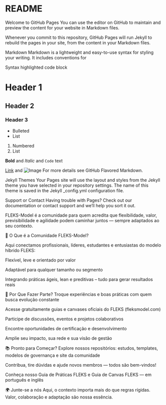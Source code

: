 # README


Welcome to GitHub Pages
You can use the editor on GitHub to maintain and preview the content for your website in Markdown files.

Whenever you commit to this repository, GitHub Pages will run Jekyll to rebuild the pages in your site, from the content in your Markdown files.

Markdown
Markdown is a lightweight and easy-to-use syntax for styling your writing. It includes conventions for

Syntax highlighted code block

# Header 1
## Header 2
### Header 3

- Bulleted
- List

1. Numbered
2. List

**Bold** and _Italic_ and `Code` text

[Link](url) and ![Image](src)
For more details see GitHub Flavored Markdown.

Jekyll Themes
Your Pages site will use the layout and styles from the Jekyll theme you have selected in your repository settings. The name of this theme is saved in the Jekyll _config.yml configuration file.

Support or Contact
Having trouble with Pages? Check out our documentation or contact support and we’ll help you sort it out.


FLEKS-Model é a comunidade para quem acredita que flexibilidade, valor, previsibilidade e agilidade podem caminhar juntos — sempre adaptados ao seu contexto.

🚀 O Que é a Comunidade FLEKS-Model?

Aqui conectamos profissionais, líderes, estudantes e entusiastas do modelo híbrido FLEKS:

Flexível, leve e orientado por valor

Adaptável para qualquer tamanho ou segmento

Integrando práticas ágeis, lean e preditivas – tudo para gerar resultados reais

🤝 Por Que Fazer Parte?
Troque experiências e boas práticas com quem busca evolução constante

Acesse gratuitamente guias e canvases oficiais do FLEKS (fleksmodel.com)

Participe de discussões, eventos e projetos colaborativos

Encontre oportunidades de certificação e desenvolvimento

Amplie seu impacto, sua rede e sua visão de gestão

📚 Pronto para Começar?
Explore nossos repositórios: estudos, templates, modelos de governança e site da comunidade

Contribua, tire dúvidas e ajude novos membros — todos são bem-vindos!

Conheça nosso Guia de Práticas FLEKS e Guia de Canvas FLEKS — em português e inglês

🌍 Junte-se a nós
Aqui, o contexto importa mais do que regras rígidas.
Valor, colaboração e adaptação são nossa essência.
